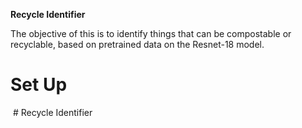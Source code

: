  **Recycle Identifier**

The objective of this is to identify things that can be compostable or recyclable, based on pretrained data on the Resnet-18 model.

# **Set Up**

&nbsp;# Recycle Identifier
